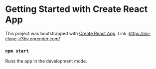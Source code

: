 # Getting Started with Create React App

This project was bootstrapped with [Create React App](https://github.com/facebook/create-react-app).
Link :https://mi-clone-e3bv.onrender.com/



### `npm start`

Runs the app in the development mode.
